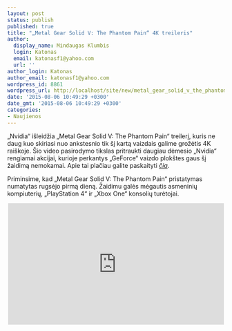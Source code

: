 ```yaml
---
layout: post
status: publish
published: true
title: "„Metal Gear Solid V: The Phantom Pain“ 4K treileris"
author:
  display_name: Mindaugas Klumbis
  login: Katonas
  email: katonasf1@yahoo.com
  url: ''
author_login: Katonas
author_email: katonasf1@yahoo.com
wordpress_id: 8861
wordpress_url: http://localhost/site/new/metal_gear_solid_v_the_phantom_pain_4k_treileris/
date: '2015-08-06 10:49:29 +0300'
date_gmt: '2015-08-06 10:49:29 +0300'
categories:
- Naujienos
---
```

<p>
	&bdquo;Nvidia&ldquo; i&scaron;leidžia &bdquo;Metal Gear Solid V: The Phantom Pain&ldquo; treilerį, kuris ne daug kuo skiriasi nuo ankstesnio tik &scaron;į kartą vaizdais galime grožėtis 4K rai&scaron;koje. &Scaron;io video pasirodymo tikslas pritraukti daugiau dėmesio &bdquo;Nvidia&ldquo; rengiamai akcijai, kurioje perkantys &bdquo;GeForce&ldquo; vaizdo plok&scaron;tes gaus &scaron;į žaidimą nemokamai. Apie tai plačiau galite paskaityti <em><a href="http://technews.lt/naujiena/n/a/oficialu_nvidia_dovanos_metal_gear_solid_v_vietoj_batman_arkham_knight.html">čia</a></em>.</p>
<p>
	Priminsime, kad &bdquo;Metal Gear Solid V: The Phantom Pain&ldquo; pristatymas numatytas rugsėjo pirmą dieną. Žaidimu galės mėgautis asmeninių kompiuterių, &bdquo;PlayStation 4&ldquo; ir &bdquo;Xbox One&ldquo; konsolių turėtojai.</p>
<p style="text-align: center;">
	<iframe allowfullscreen="" frameborder="0" height="281" src="https://www.youtube.com/embed/Icn_6JV1_30?feature=player_embedded" width="500"></iframe></p>
